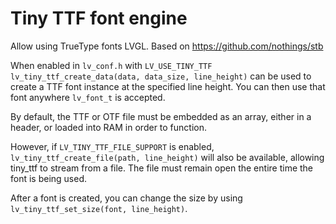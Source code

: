 # Tiny TTF font engine
Allow using TrueType fonts LVGL. Based on https://github.com/nothings/stb

When enabled in `lv_conf.h` with `LV_USE_TINY_TTF` `lv_tiny_ttf_create_data(data, data_size, line_height)` can be used to create a TTF font instance at the specified line height. You can then use that font anywhere `lv_font_t` is accepted.

By default, the TTF or OTF file must be embedded as an array, either in a header, or loaded into RAM in order to function.

However, if `LV_TINY_TTF_FILE_SUPPORT` is enabled, `lv_tiny_ttf_create_file(path, line_height)` will also be available, allowing tiny_ttf to stream from a file. The file must remain open the entire time the font is being used.

After a font is created, you can change the size by using `lv_tiny_ttf_set_size(font, line_height)`.
